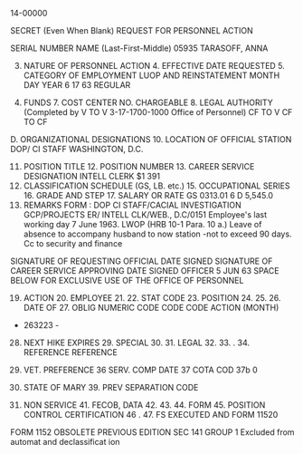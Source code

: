14-00000

SECRET
(Even When Blank)
 REQUEST FOR PERSONNEL ACTION

SERIAL NUMBER NAME (Last-First-Middle)
05935 TARASOFF, ANNA

3. NATURE OF PERSONNEL ACTION 4. EFFECTIVE DATE REQUESTED 5. CATEGORY OF EMPLOYMENT
LUOP AND REINSTATEMENT MONTH DAY YEAR
6 17 63 REGULAR

6. FUNDS 7. COST CENTER NO. CHARGEABLE 8. LEGAL AUTHORITY (Completed by
V TO V 3-17-1700-1000 Office of Personnel)
CF TO V CF TO CF

D. ORGANIZATIONAL DESIGNATIONS 10. LOCATION OF OFFICIAL STATION
DOP/ CI STAFF WASHINGTON, D.C.

11. POSITION TITLE 12. POSITION NUMBER 13. CAREER SERVICE DESIGNATION
INTELL CLERK $1 391
14. CLASSIFICATION SCHEDULE (GS, LB. etc.) 15. OCCUPATIONAL SERIES 16. GRADE AND STEP 17. SALARY OR RATE
GS 0313.01 6 D 5,545.0
18. REMARKS
FORM : DOP CI STAFF/CACIAL INVESTIGATION GCP/PROJECTS ER/ INTELL CLK/WEB., D.C/0151
Employee's last working day 7 June 1963.
LWOP (HRB 10-1 Para. 10 a.) Leave of absence to accompany husband to now station
-not to exceed 90 days.
Cc to security and finance

SIGNATURE OF REQUESTING OFFICIAL DATE SIGNED SIGNATURE OF CAREER SERVICE APPROVING DATE SIGNED
OFFICER
5 JUN 63
SPACE BELOW FOR EXCLUSIVE USE OF THE OFFICE OF PERSONNEL

19. ACTION 20. EMPLOYEE 21. 22. STAT CODE 23. POSITION 24. 25. 26. DATE OF 27. OBLIG
NUMERIC
CODE CODE CODE ACTION (MONTH)
- 263223 -

28. NEXT HIKE EXPIRES 29. SPECIAL 30. 31. LEGAL 32. 33. . 34.
REFERENCE REFERENCE
35. VET. PREFERENCE 36 SERV. COMP DATE 37 COTA COD 37b
0

36. STATE OF MARY 39. PREV SEPARATION CODE
49. NON SERVICE 41. FECOB, DATA 42. 43. 44. FORM 45. POSITION CONTROL CERTIFICATION 46 . 47.
FS EXECUTED
AND FORM 11520

FORM 1152 OBSOLETE PREVIOUS EDITION
SEC 141
GROUP 1
Excluded from automat
and declassificat ion
